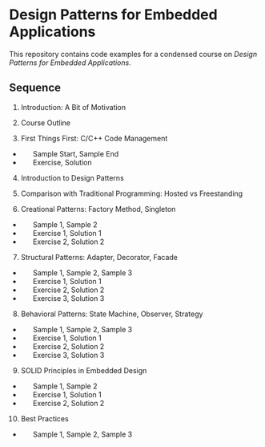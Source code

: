 # Design Patterns for Embedded Applications

This repository contains code examples for a condensed course on *Design Patterns for Embedded Applications*.



## Sequence

  01. Introduction: A Bit of Motivation
  02. Course Outline

  03. First Things First: C/C++ Code Management
  * &nbsp; &nbsp; &nbsp;   Sample Start, Sample End
  * &nbsp; &nbsp; &nbsp;   Exercise, Solution

  04. Introduction to Design Patterns
  05. Comparison with Traditional Programming: Hosted vs Freestanding
  
  06. Creational Patterns: Factory Method, Singleton
  * &nbsp; &nbsp; &nbsp;   Sample 1, Sample 2
  * &nbsp; &nbsp; &nbsp;   Exercise 1, Solution 1
  * &nbsp; &nbsp; &nbsp;   Exercise 2, Solution 2

  07. Structural Patterns: Adapter, Decorator, Facade
  * &nbsp; &nbsp; &nbsp;   Sample 1, Sample 2, Sample 3
  * &nbsp; &nbsp; &nbsp;   Exercise 1, Solution 1
  * &nbsp; &nbsp; &nbsp;   Exercise 2, Solution 2
  * &nbsp; &nbsp; &nbsp;   Exercise 3, Solution 3
  
  08. Behavioral Patterns: State Machine, Observer, Strategy
  * &nbsp; &nbsp; &nbsp;   Sample 1, Sample 2, Sample 3
  * &nbsp; &nbsp; &nbsp;   Exercise 1, Solution 1
  * &nbsp; &nbsp; &nbsp;   Exercise 2, Solution 2
  * &nbsp; &nbsp; &nbsp;   Exercise 3, Solution 3 
  
  09. SOLID Principles in Embedded Design
  * &nbsp; &nbsp; &nbsp;   Sample 1, Sample 2
  * &nbsp; &nbsp; &nbsp;   Exercise 1, Solution 1
  * &nbsp; &nbsp; &nbsp;   Exercise 2, Solution 2
  
  10. Best Practices
  * &nbsp; &nbsp; &nbsp;   Sample 1, Sample 2, Sample 3




  